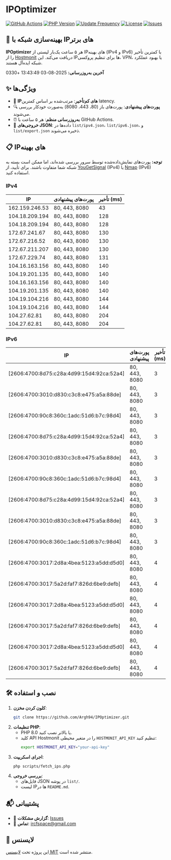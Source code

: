 # IPOptimizer

[![GitHub Actions](https://github.com/Argh94/IPOptimizer/workflows/IPOptimizer/badge.svg)](https://github.com/Argh94/IPOptimizer/actions)
[![PHP Version](https://img.shields.io/badge/PHP-8.0-blue)](https://www.php.net)
[![Update Frequency](https://img.shields.io/badge/Updates-Every%205%20Hours-green)](https://github.com/Argh94/IPOptimizer)
[![License](https://img.shields.io/badge/License-MIT-yellow)](https://opensource.org/licenses/MIT)
[![Issues](https://img.shields.io/github/issues/Argh94/IPOptimizer)](https://github.com/Argh94/IPOptimizer/issues)

## 🚀 بهینه‌سازی شبکه با IPهای برتر

**IPOptimizer** هر ۵ ساعت یک‌بار لیستی از IPهای بهینه (IPv4 و IPv6) با کمترین تأخیر را از [Hostmonit](https://hostmonit.com/) دریافت می‌کند. این IPها برای تنظیم پروکسی، VPN، یا بهبود عملکرد شبکه ایده‌آل هستند.

**آخرین به‌روزرسانی:** 2025-08-03 13:43:49 +0330

## ✨ ویژگی‌ها
- 📡 **IPهای کم‌تأخیر**: مرتب‌شده بر اساس کمترین latency.
- 🔍 **پورت‌های پیشنهادی**: پورت‌های باز (80، 443، 8080) به‌صورت خودکار بررسی می‌شوند.
- ⏰ **به‌روزرسانی منظم**: هر ۵ ساعت با GitHub Actions.
- 📄 **خروجی‌های JSON**: داده‌ها در `list/ipv4.json`، `list/ipv6.json`، و `list/export.json` ذخیره می‌شوند.

## 📋 IPهای بهینه

**توجه:** پورت‌های نمایش‌داده‌شده توسط سرور بررسی شده‌اند، اما ممکن است بسته به شبکه شما متفاوت باشند. برای تأیید، از [YouGetSignal](https://www.yougetsignal.com/tools/open-ports/) (IPv4) یا [Nmap](https://nmap.org/) (IPv6) استفاده کنید.

### IPv4
| IP | پورت‌های پیشنهادی | تأخیر (ms) |
|----|-------------------|------------|
| 162.159.246.53 | 80, 443, 8080 | 43 |
| 104.18.209.194 | 80, 443, 8080 | 128 |
| 104.18.209.194 | 80, 443, 8080 | 128 |
| 172.67.241.67 | 80, 443, 8080 | 130 |
| 172.67.216.52 | 80, 443, 8080 | 130 |
| 172.67.211.207 | 80, 443, 8080 | 130 |
| 172.67.229.74 | 80, 443, 8080 | 131 |
| 104.16.163.156 | 80, 443, 8080 | 140 |
| 104.19.201.135 | 80, 443, 8080 | 140 |
| 104.16.163.156 | 80, 443, 8080 | 140 |
| 104.19.201.135 | 80, 443, 8080 | 140 |
| 104.19.104.216 | 80, 443, 8080 | 144 |
| 104.19.104.216 | 80, 443, 8080 | 144 |
| 104.27.62.81 | 80, 443, 8080 | 204 |
| 104.27.62.81 | 80, 443, 8080 | 204 |

### IPv6
| IP | پورت‌های پیشنهادی | تأخیر (ms) |
|----|-------------------|------------|
| [2606:4700:8d75:c28a:4d99:15d4:92ca:52a4] | 80, 443, 8080 | 3 |
| [2606:4700:3010:d830:c3c8:e475:a5a:88de] | 80, 443, 8080 | 3 |
| [2606:4700:90c8:360c:1adc:51d6:b7c:98d4] | 80, 443, 8080 | 3 |
| [2606:4700:8d75:c28a:4d99:15d4:92ca:52a4] | 80, 443, 8080 | 3 |
| [2606:4700:3010:d830:c3c8:e475:a5a:88de] | 80, 443, 8080 | 3 |
| [2606:4700:90c8:360c:1adc:51d6:b7c:98d4] | 80, 443, 8080 | 3 |
| [2606:4700:8d75:c28a:4d99:15d4:92ca:52a4] | 80, 443, 8080 | 3 |
| [2606:4700:3010:d830:c3c8:e475:a5a:88de] | 80, 443, 8080 | 3 |
| [2606:4700:90c8:360c:1adc:51d6:b7c:98d4] | 80, 443, 8080 | 3 |
| [2606:4700:3017:2d8a:4bea:5123:a5dd:d5d0] | 80, 443, 8080 | 4 |
| [2606:4700:3017:5a2d:faf7:826d:6be9:defb] | 80, 443, 8080 | 4 |
| [2606:4700:3017:2d8a:4bea:5123:a5dd:d5d0] | 80, 443, 8080 | 4 |
| [2606:4700:3017:5a2d:faf7:826d:6be9:defb] | 80, 443, 8080 | 4 |
| [2606:4700:3017:2d8a:4bea:5123:a5dd:d5d0] | 80, 443, 8080 | 4 |
| [2606:4700:3017:5a2d:faf7:826d:6be9:defb] | 80, 443, 8080 | 4 |

## 🛠️ نصب و استفاده
1. **کلون کردن مخزن**:
   ```bash
   git clone https://github.com/Argh94/IPOptimizer.git
   ```
2. **تنظیمات PHP**:
   - PHP 8.0 یا بالاتر نصب کنید.
   - کلید API Hostmonit را در متغیر محیطی `HOSTMONIT_API_KEY` تنظیم کنید:
     ```bash
     export HOSTMONIT_API_KEY="your-api-key"
     ```
3. **اجرای اسکریپت**:
   ```bash
   php scripts/fetch_ips.php
   ```
4. **بررسی خروجی**:
   - فایل‌های JSON در پوشه `list/`.
   - لیست IPها در `README.md`.

## 📬 پشتیبانی
- 🐛 **گزارش مشکلات**: [Issues](https://github.com/Argh94/IPOptimizer/issues)
- 📧 **تماس**: [ircfspace@gmail.com](mailto:ircfspace@gmail.com)

## 📄 لایسنس
این پروژه تحت [لایسنس MIT](https://github.com/Argh94/HandWave/blob/main/LICENCE) منتشر شده است.
